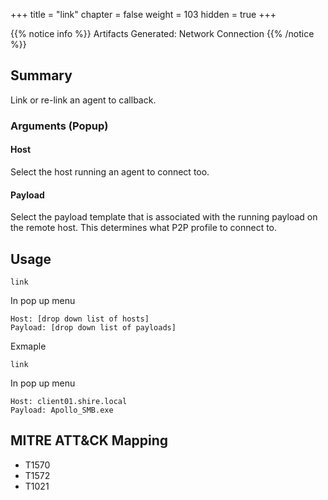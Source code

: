 +++
title = "link"
chapter = false
weight = 103
hidden = true
+++

{{% notice info %}}
Artifacts Generated: Network Connection
{{% /notice %}}

## Summary
Link or re-link an agent to callback.

### Arguments (Popup)
#### Host
Select the host running an agent to connect too.

#### Payload
Select the payload template that is associated with the running payload on the remote host. This determines what P2P profile to connect to.

## Usage
```
link
```
In pop up menu
```
Host: [drop down list of hosts]
Payload: [drop down list of payloads] 
```

Exmaple
```
link
```
In pop up menu
```
Host: client01.shire.local
Payload: Apollo_SMB.exe
```


## MITRE ATT&CK Mapping

- T1570
- T1572
- T1021